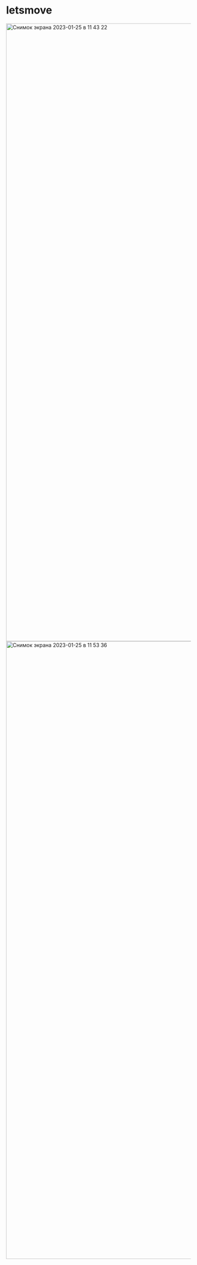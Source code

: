 # letsmove
<img width="1680" alt="Снимок экрана 2023-01-25 в 11 43 22" src="https://user-images.githubusercontent.com/75328752/214490557-bf5543a5-9f2d-4080-85c6-1df7dbe1b7bb.png">
<img width="1680" alt="Снимок экрана 2023-01-25 в 11 53 36" src="https://user-images.githubusercontent.com/75328752/214490747-ef62147a-edaa-486c-a7f7-e8847e10b602.png">
